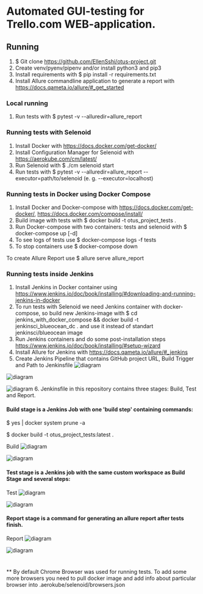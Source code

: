 # Automated GUI-testing for Trello.com WEB-application.

## Running
1. $ Git clone https://github.com/EllenSshi/otus-project.git
2. Create venv/pyenv/pipenv and/or install python3 and pip3
3. Install requirements with $ pip install -r requirements.txt
4. Install Allure commandline application to generate a report with https://docs.qameta.io/allure/#_get_started
### Local running
1. Run tests with $ pytest -v --alluredir=allure_report

### Running tests with Selenoid
1. Install Docker with https://docs.docker.com/get-docker/
2. Install Configuration Manager for Selenoid with https://aerokube.com/cm/latest/
3. Run Selenoid with $ ./cm selenoid start
4. Run tests with $ pytest -v --alluredir=allure_report --executor=path/to/selenoid (e. g. --executor=localhost)

### Running tests in Docker using Docker Compose
1. Install Docker and Docker-compose with https://docs.docker.com/get-docker/, https://docs.docker.com/compose/install/
2. Build image with tests with $ docker build -t otus_project_tests .
3. Run Docker-compose with two containers: tests and selenoid with $ docker-compose up [-d]
4. To see logs of tests use $ docker-compose logs -f tests
5. To stop containers use $ docker-compose down

To create Allure Report use $ allure serve allure_report

### Running tests inside Jenkins
1. Install Jenkins in Docker container using https://www.jenkins.io/doc/book/installing/#downloading-and-running-jenkins-in-docker
2. To run tests with Selenoid we need Jenkins container with docker-compose, so build new Jenkins-image
with $ cd jenkins_with_docker_compose && docker build -t jenkinsci_blueocean_dc . and use it instead of standart jenkinsci/blueocean image
3. Run Jenkins containers and do some post-installation steps https://www.jenkins.io/doc/book/installing/#setup-wizard
4. Install Allure for Jenkins with https://docs.qameta.io/allure/#_jenkins
5. Create Jenkins Pipeline that contains GitHub project URL, Build Trigger and Path to Jenkinsfile
![diagram](screenshots/Pipeline_1.png)

![diagram](screenshots/Pipeline_2.png)

![diagram](screenshots/Pipeline_3.png)
6. Jenkinsfile in this repository contains three stages: Build, Test and Report.
#### Build stage is a Jenkins Job with one 'build step' containing commands:
$ yes | docker system prune -a
    
$ docker build -t otus_project_tests:latest .
    
Build
![diagram](screenshots/Build_job_1.png)

![diagram](screenshots/Build_job_2.png)

#### Test stage is a Jenkins job with the same custom workspace as Build Stage and several steps:
    
Test
![diagram](screenshots/Test_job_1.png)

![diagram](screenshots/Test_job_2.png)
    
#### Report stage is a command for generating an allure report after tests finish.
    
Report
![diagram](screenshots/Pipeline_status.png)
    
![diagram](screenshots/Allure_report_with_screenshot.png)
 

#
** By default Chrome Browser was used for running tests. To add some more browsers you need to pull docker image 
and add info about particular browser into .aerokube/selenoid/browsers.json
